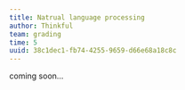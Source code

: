 ```yaml
---
title: Natrual language processing
author: Thinkful
team: grading
time: 5
uuid: 38c1dec1-fb74-4255-9659-d66e68a18c8c
---
```


coming soon...
